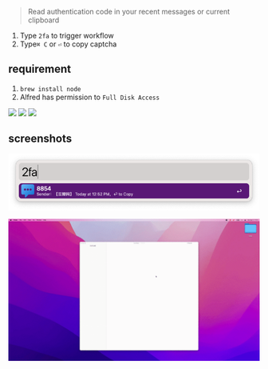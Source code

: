 > Read authentication code in your recent messages or current clipboard

1. Type `2fa` to trigger workflow
2. Type`⌘ C` or `⏎` to copy captcha

## requirement

1. `brew install node`
2. Alfred has permission to `Full Disk Access`



![](https://img.shields.io/badge/version-v1.4-green?style=for-the-badge)
[![](https://img.shields.io/badge/download-click-blue?style=for-the-badge)](https://github.com/alanhg/alfred-workflows/raw/master/2fa-read-code/2FA-Read%20Code.alfredworkflow)
[![](https://img.shields.io/badge/plist-link-important?style=for-the-badge)](https://raw.githubusercontent.com/alanhg/alfred-workflows/master/2fa-read-code/src/info.plist)



<!-- more -->

## screenshots

![](./screenshot.png)

![](./screenshot.gif)
